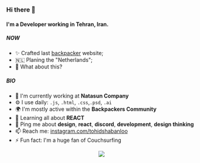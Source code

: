
### Hi there 👋

#### I'm a Developer working in Tehran, Iran.

##### NOW

- ✨ Crafted last [backpacker](https://tohidsh.com) website;
- 🇳🇱 Planing the "Netherlands";
- 🍑 What about this?

##### BIO

- 🏢 I'm currently working at **Natasun Company**
- ⚙️ I use daily: `.js`, `.html`, `.css`,`.psd`, `.ai`
- 🌍 I'm mostly active within the **Backpackers Community**
- 🌱 Learning all about **REACT**
- 💬 Ping me about **design**, **react**, **discord**, **development**, **design thinking**
- 📫 Reach me: [instagram.com/tohidshabanloo](https://instagram.com/tohidshabanloo)
- ⚡️ Fun fact: I'm a huge fan of Couchsurfing

<p align="center">
  <img src="https://capsule-render.vercel.app/api?type=waving&color=gradient&height=60&section=footer"/>
</p>
